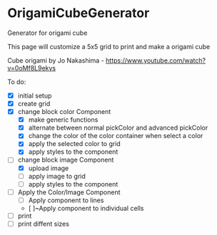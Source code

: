 # OrigamiCubeGenerator
Generator for origami cube

This page will customize a 5x5 grid to print and make a origami cube

Cube origami by Jo Nakashima - https://www.youtube.com/watch?v=0oMf8L9ekys


To do:

- [X] initial setup
- [X] create grid
- [x] change block color Component
    - [X] make generic functions
    - [X] alternate between normal pickColor and advanced pickColor
    - [X] change the color of the color container when select a color
    - [X] apply the selected color to grid
    - [x] apply styles to the component
- [ ] change block image Component
    - [X] upload image
    - [ ] apply image to grid
    - [ ] apply styles to the component
- [ ] Apply the Color/Image Component
    - [ ] Apply component to lines
    - [ ]~Apply component to individual cells
- [ ] print
- [ ] print diffent sizes
